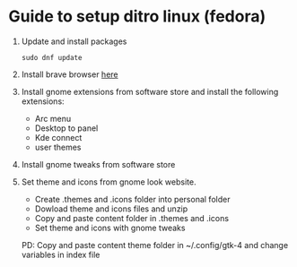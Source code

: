 # Guide to setup ditro linux (fedora)

1. Update and install packages

    `sudo dnf update`

2. Install brave browser [here](https://brave.com/linux/#fedora-centos-streamrhel)


3. Install gnome extensions from software store and install the following extensions:
    <ul>
    <li>Arc menu</li>
    <li>Desktop to panel</li>
    <li>Kde connect</li>
    <li>user themes</li>
    </ul>

4. Install gnome tweaks from software store

5. Set theme and icons from gnome look website.
   <ul>
    <li>Create .themes and .icons folder into personal folder</li>
    <li>Dowload theme and icons files and unzip</li>
    <li>Copy and paste content folder in .themes and .icons</li>
    <li>Set theme and icons with gnome tweaks</li>
    </ul>

    PD: Copy and paste content theme folder in ~/.config/gtk-4 and change variables in index file


